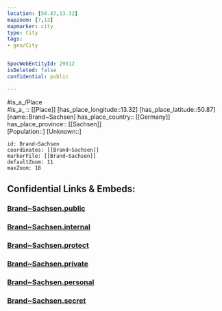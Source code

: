 ```yaml
---
location: [50.87,13.32] 
mapzoom: [7,12] 
mapmarker: city 
type: City
tags:
- geo/City


SpocWebEntityId: 29312
isDeleted: false
confidential: public

---
```

#is_a_/Place  
#is_a_ :: [[Place]] 
[has_place_longitude::13.32] 
[has_place_latitude::50.87] 
[name::Brand~Sachsen] 
has_place_country:: [[Germany]]  
has_place_province:: [[Sachsen]]  
[Population::] 
[Unknown::] 


```leaflet
id: Brand~Sachsen
coordinates: [[Brand~Sachsen]] 
markerFile: [[Brand~Sachsen]] 
defaultZoom: 11 
maxZoom: 18
```


## Confidential Links & Embeds: 

### [Brand~Sachsen.public](/_public/\Earth\Continent\Europe\Europe~Central\Germany\Germany~East\Sachsen\counties~Sachsen\Mittelsachsen\cities~Mittelsachsen\Brand-Erbisdorf\CityBrand~Sachsen.public.md) 

### [Brand~Sachsen.internal](/_internal/\Earth\Continent\Europe\Europe~Central\Germany\Germany~East\Sachsen\counties~Sachsen\Mittelsachsen\cities~Mittelsachsen\Brand-Erbisdorf\CityBrand~Sachsen.internal.md) 

### [Brand~Sachsen.protect](/_protect/\Earth\Continent\Europe\Europe~Central\Germany\Germany~East\Sachsen\counties~Sachsen\Mittelsachsen\cities~Mittelsachsen\Brand-Erbisdorf\CityBrand~Sachsen.protect.md) 

### [Brand~Sachsen.private](/_private/\Earth\Continent\Europe\Europe~Central\Germany\Germany~East\Sachsen\counties~Sachsen\Mittelsachsen\cities~Mittelsachsen\Brand-Erbisdorf\CityBrand~Sachsen.private.md) 

### [Brand~Sachsen.personal](/_personal/\Earth\Continent\Europe\Europe~Central\Germany\Germany~East\Sachsen\counties~Sachsen\Mittelsachsen\cities~Mittelsachsen\Brand-Erbisdorf\CityBrand~Sachsen.personal.md) 

### [Brand~Sachsen.secret](/_secret/\Earth\Continent\Europe\Europe~Central\Germany\Germany~East\Sachsen\counties~Sachsen\Mittelsachsen\cities~Mittelsachsen\Brand-Erbisdorf\CityBrand~Sachsen.secret.md)

